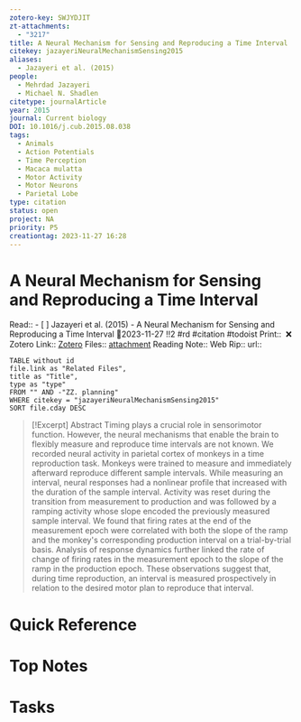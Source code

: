 ```yaml
---
zotero-key: SWJYDJIT
zt-attachments:
  - "3217"
title: A Neural Mechanism for Sensing and Reproducing a Time Interval
citekey: jazayeriNeuralMechanismSensing2015
aliases:
  - Jazayeri et al. (2015)
people:
  - Mehrdad Jazayeri
  - Michael N. Shadlen
citetype: journalArticle
year: 2015
journal: Current biology
DOI: 10.1016/j.cub.2015.08.038
tags:
  - Animals
  - Action Potentials
  - Time Perception
  - Macaca mulatta
  - Motor Activity
  - Motor Neurons
  - Parietal Lobe
type: citation
status: open
project: NA
priority: P5
creationtag: 2023-11-27 16:28
---
```

# A Neural Mechanism for Sensing and Reproducing a Time Interval
Read:: - [ ] Jazayeri et al. (2015) - A Neural Mechanism for Sensing and Reproducing a Time Interval 🛫2023-11-27 !!2 #rd #citation #todoist
Print::  ❌
Zotero Link:: [Zotero](zotero://select/library/items/SWJYDJIT) 
Files:: [attachment](<file:///C:/Users/michaelt/Insync/m@tarlton.info/Google%20Drive/06.%20Zotero/storage/3YUV8SCY/Jazayeri_Shadlen_2015_A%20Neural%20Mechanism%20for%20Sensing%20and%20Reproducing%20a%20Time%20Interval.pdf>)
Reading Note::
Web Rip::
url:: 

```dataview
TABLE without id
file.link as "Related Files",
title as "Title",
type as "type"
FROM "" AND -"ZZ. planning"
WHERE citekey = "jazayeriNeuralMechanismSensing2015" 
SORT file.cday DESC
```

> [!Excerpt] Abstract
> Timing plays a crucial role in sensorimotor function. However, the neural mechanisms that enable the brain to flexibly measure and reproduce time intervals are not known. We recorded neural activity in parietal cortex of monkeys in a time reproduction task. Monkeys were trained to measure and immediately afterward reproduce different sample intervals. While measuring an interval, neural responses had a nonlinear profile that increased with the duration of the sample interval. Activity was reset during the transition from measurement to production and was followed by a ramping activity whose slope encoded the previously measured sample interval. We found that firing rates at the end of the measurement epoch were correlated with both the slope of the ramp and the monkey's corresponding production interval on a trial-by-trial basis. Analysis of response dynamics further linked the rate of change of firing rates in the measurement epoch to the slope of the ramp in the production epoch. These observations suggest that, during time reproduction, an interval is measured prospectively in relation to the desired motor plan to reproduce that interval.
# Quick Reference

# Top Notes

# Tasks






















